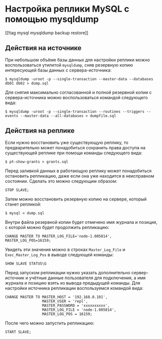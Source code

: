 Настройка реплики MySQL с помощью mysqldump
===========================================

[[!tag mysql mysqldump backup restore]]

Действия на источнике
---------------------

При небольшом объёме базы данных для настройки реплики можно воспользоваться утилитой `mysqldump`, сняв резервную копию интересующей базы данных с сервера-источника:

    $ mysqldump -uroot -p --single-transaction --master-data --databases db01 db02 > dump.sql

Для снятия максимально согласованной и полной резервной копии с сервера-источника можно воспользоваться командой следующего вида:

    $ mysqldump -uroot -p --single-transaction --routines --triggers --events --master-data --all-databases > dumpfile.sql

Действия на реплике
-------------------

Если нужно восстановить уже существующую реплику, то предварительно может понадобиться сохранить права доступа на существующей реплике при помощи команды следующего вида:

    $ pt-show-grants > grants.sql

Перед заливкой данных в работающую реплику может понадобиться остановить репликацию, даже если она уже находится в неисправном состоянии. Сделать это можно следующим образом:

    STOP SLAVE;

Затем можно восстановить резервную копию на сервере, который станет репликой:

    $ mysql < dump.sql

Внутри файла резервной копии будет отмечено имя журнала и позиция, с которой можно будет продолжить репликацию:

    CHANGE MASTER TO MASTER_LOG_FILE='node-1.005814', MASTER_LOG_POS=16159;

Увидеть эти значения можно в строках `Master_Log_File` и `Exec_Master_Log_Pos` в выводе следующей команды:

    SHOW SLAVE STATUS\G

Перед запуском репликации нужно указать дополнительно сервер-источник и учётные данные пользователя для подключения, а имя журнала и позицию взять из вывода предыдущей команды. Для настройки источника репликации воспользуемся командой вида:

    CHANGE MASTER TO MASTER_HOST = '192.168.0.101',
                     MASTER_USER = 'repl',
                     MASTER_PASSWORD = 'xxxxxxxxxx',
                     MASTER_LOG_FILE = 'node-1.005814',
                     MASTER_LOG_POS = 16159;

После чего можно запустить репликацию:

    START SLAVE;
